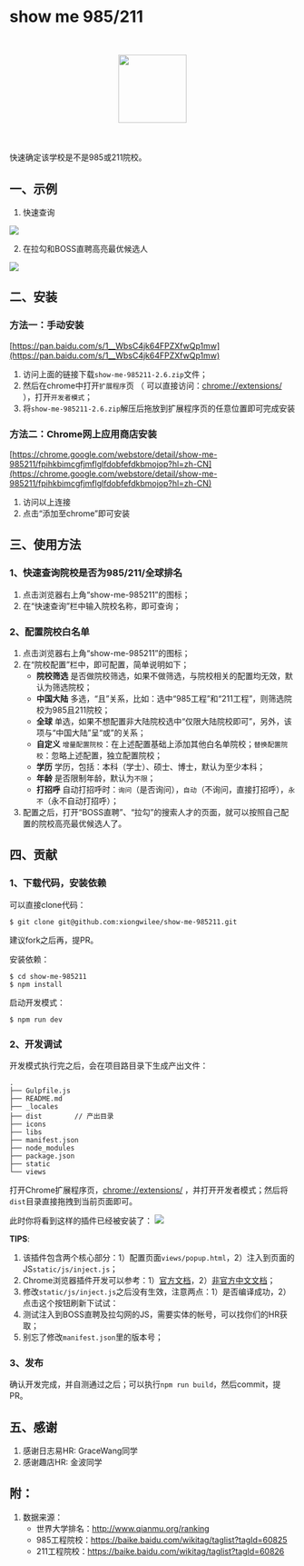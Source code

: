 # show me 985/211

<center style="margin: 50px">
<img src="http://img003.qufenqi.com/products/99/d2/99d2635a89e4164ba759f82cd6cb7533.png" width="120px">
</center>

快速确定该学校是不是985或211院校。

## 一、示例

1. 快速查询

![](http://img002.qufenqi.com/products/cc/3b/cc3b8388203e8034a0137e5fec50be4f.gif)

2. 在拉勾和BOSS直聘高亮最优候选人

![](http://img002.qufenqi.com/products/eb/ba/ebbac943380d0ac33131136efeb3debc.gif)

## 二、安装

### 方法一：手动安装

[https://pan.baidu.com/s/1__WbsC4jk64FPZXfwQp1mw](https://pan.baidu.com/s/1__WbsC4jk64FPZXfwQp1mw)

1. 访问上面的链接下载`show-me-985211-2.6.zip`文件；
2. 然后在chrome中打开`扩展程序`页 （ 可以直接访问：[chrome://extensions/](chrome://extensions/) ），打开`开发者模式`；
3. 将`show-me-985211-2.6.zip`解压后拖放到扩展程序页的任意位置即可完成安装

### 方法二：Chrome网上应用商店安装

[https://chrome.google.com/webstore/detail/show-me-985211/fpihkbimcgfjmflglfdobfefdkbmojop?hl=zh-CN](https://chrome.google.com/webstore/detail/show-me-985211/fpihkbimcgfjmflglfdobfefdkbmojop?hl=zh-CN)

1. 访问以上连接
2. 点击“添加至chrome”即可安装

## 三、使用方法

### 1、快速查询院校是否为985/211/全球排名

1. 点击浏览器右上角“show-me-985211”的图标；
2. 在“快速查询”栏中输入院校名称，即可查询；

### 2、配置院校白名单

1. 点击浏览器右上角“show-me-985211”的图标；
2. 在“院校配置”栏中，即可配置，简单说明如下；
    - **院校筛选** 是否做院校筛选，如果不做筛选，与院校相关的配置均无效，默认为筛选院校；
    - **中国大陆** 多选，“且”关系，比如：选中“985工程”和“211工程”，则筛选院校为985且211院校；
    - **全球** 单选，如果不想配置非大陆院校选中“仅限大陆院校即可”，另外，该项与“中国大陆”呈“或”的关系；
    - **自定义** `增量配置院校`：在上述配置基础上添加其他白名单院校；`替换配置院校`：忽略上述配置，独立配置院校；
    - **学历** 学历，包括：本科（学士）、硕士、博士，默认为至少本科；
    - **年龄** 是否限制年龄，默认为`不限`；
    - **打招呼** 自动打招呼时：`询问`（是否询问），`自动`（不询问，直接打招呼），`永不`（永不自动打招呼）；
3. 配置之后，打开“BOSS直聘”、“拉勾”的搜索人才的页面，就可以按照自己配置的院校高亮最优候选人了。

## 四、贡献

### 1、下载代码，安装依赖

可以直接clone代码：

```
$ git clone git@github.com:xiongwilee/show-me-985211.git
```

建议fork之后再，提PR。

安装依赖：
```
$ cd show-me-985211
$ npm install
```

启动开发模式：
```
$ npm run dev
```

### 2、开发调试

开发模式执行完之后，会在项目路目录下生成产出文件：
```
.
├── Gulpfile.js
├── README.md
├── _locales
├── dist        // 产出目录
├── icons
├── libs
├── manifest.json
├── node_modules
├── package.json
├── static
└── views
```

打开Chrome扩展程序页，[chrome://extensions/](chrome://extensions/) ，并打开开发者模式；然后将`dist`目录直接拖拽到当前页面即可。

此时你将看到这样的插件已经被安装了：
![](http://wx3.sinaimg.cn/large/7171171cgy1frs1rii2zgj21f00piafc.jpg)

**TIPS**:

1. 该插件包含两个核心部分：1）配置页面`views/popup.html`，2）注入到页面的JS`static/js/inject.js`；
2. Chrome浏览器插件开发可以参考：1）[官方文档](https://developer.chrome.com/extensions/getstarted)，2）[非官方中文文档](https://crxdoc-zh.appspot.com/extensions/getstarted)；
3. 修改`static/js/inject.js`之后没有生效，注意两点：1）是否编译成功，2）点击这个按钮刷新下试试：[](http://wx4.sinaimg.cn/large/7171171cgy1frs203mv7yj20n60dyjsk.jpg)
4. 测试注入到BOSS直聘及拉勾网的JS，需要实体的帐号，可以找你们的HR获取；
5. 别忘了修改`manifest.json`里的版本号；

### 3、发布

确认开发完成，并自测通过之后；可以执行`npm run build`，然后commit，提PR。

## 五、感谢

1. 感谢日志易HR: GraceWang同学
2. 感谢趣店HR: 金波同学

## 附：
1. 数据来源：
    - 世界大学排名：http://www.qianmu.org/ranking
    - 985工程院校：https://baike.baidu.com/wikitag/taglist?tagId=60825
    - 211工程院校：https://baike.baidu.com/wikitag/taglist?tagId=60826
